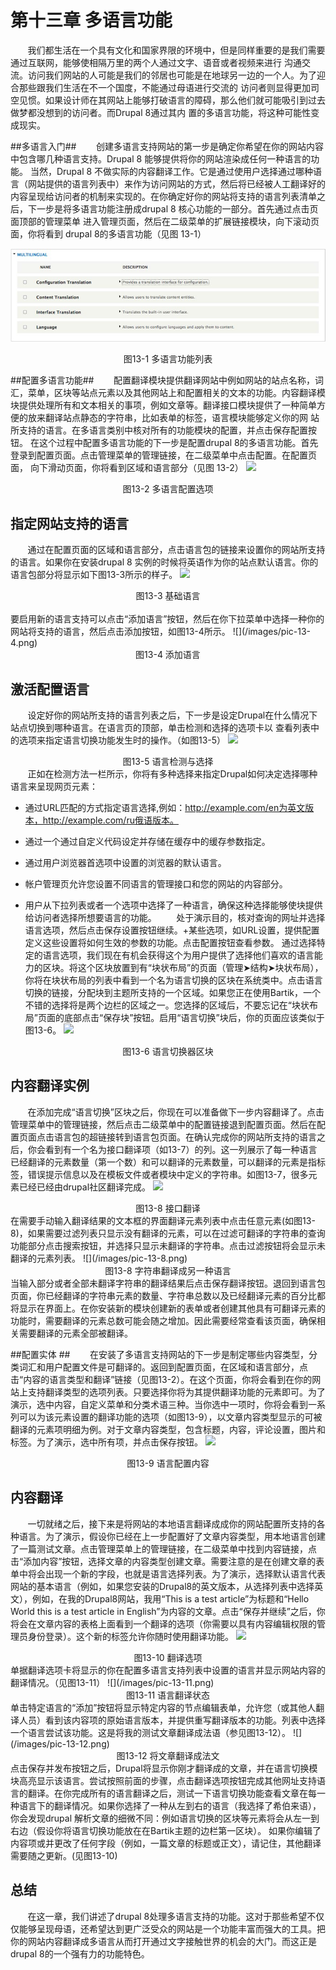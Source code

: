 # 第十三章 多语言功能 #
&#160; &#160; &#160; &#160;我们都生活在一个具有文化和国家界限的环境中，但是同样重要的是我们需要通过互联网，能够使相隔万里的两个人通过文字、语音或者视频来进行 沟通交流。访问我们网站的人可能是我们的邻居也可能是在地球另一边的一个人。为了迎合那些跟我们生活在不一个国度，不能通过母语进行交流的 访问者则显得更加司空见惯。如果设计师在其网站上能够打破语言的障碍，那么他们就可能吸引到过去做梦都没想到的访问者。而Drupal 8通过其内 置的多语言功能，将这种可能性变成现实。

##多语言入门##
&#160; &#160; &#160; &#160;创建多语言支持网站的第一步是确定你希望在你的网站内容中包含哪几种语言支持。Drupal 8 能够提供将你的网站渲染成任何一种语言的功能。 当然，Drupal 8 不做实际的内容翻译工作。它是通过使用户选择通过哪种语言（网站提供的语言列表中）来作为访问网站的方式，然后将已经被人工翻译好的内容呈现给访问者的机制来实现的。在你确定好你的网站将支持的语言列表清单之后，下一步是将多语言功能注册成drupal 8 核心功能的一部分。首先通过点击页面顶部的管理菜单 进入管理页面，然后在二级菜单的扩展链接模块，向下滚动页面，你将看到 drupal 8的多语言功能（见图 13-1）

![](/images/pic-13-1.png)<center>图13-1 多语言功能列表</center>

##配置多语言功能##
&#160; &#160; &#160; &#160;配置翻译模块提供翻译网站中例如网站的站点名称，词汇，菜单，区块等站点元素以及其他网站上和配置相关的文本的功能。内容翻译模块提供处理所有和文本相关的事项，例如文章等。翻译接口模块提供了一种简单方便的放来翻译站点静态的字符串，比如表单的标签，语言模块能够定义你的网 站所支持的语言。在多语言类别中核对所有的功能模块的配置，并点击保存配置按钮。 在这个过程中配置多语言功能的下一步是配置drupal 8的多语言功能。首先登录到配置页面。点击管理菜单的管理链接，在二级菜单中点击配置。在配置页面， 向下滑动页面，你将看到区域和语言部分（见图 13-2）
![](/images/pic-13-2.png)<center>图13-2 多语言配置选项</center>

## 指定网站支持的语言 ##
&#160; &#160; &#160; &#160;通过在配置页面的区域和语言部分，点击语言包的链接来设置你的网站所支持的语言。如果你在安装drupal 8 实例的时候将英语作为你的站点默认语言。你的语言包部分将显示如下图13-3所示的样子。
![](/images/pic-13-3.png)
<center>图13-3 基础语言</center>
<br>要启用新的语言支持可以点击“添加语言”按钮，然后在你下拉菜单中选择一种你的网站将支持的语言，然后点击添加按钮，如图13-4所示。
![](/images/pic-13-4.png)
<center>图13-4 添加语言</center>

## 激活配置语言 ##
&#160; &#160; &#160; &#160;设定好你的网站所支持的语言列表之后，下一步是设定Drupal在什么情况下站点切换到哪种语言。在语言页的顶部，单击检测和选择的选项卡以 
查看列表中的选项来指定语言切换功能发生时的操作。（如图13-5）
![](/images/pic-13-5.png)
<center>图13-5 语言检测与选择</center>
  &#160; &#160; &#160; &#160;正如在检测方法一栏所示，你将有多种选择来指定Drupal如何决定选择哪种语言来呈现网页元素：</br>


- 通过URL匹配的方式指定语言选择,例如：http://example.com/en为英文版本，http://example.com/ru俄语版本。</br>


- 通过一个通过自定义代码设定并存储在缓存中的缓存参数指定。</br>


- 通过用户浏览器首选项中设置的浏览器的默认语言。</br>

-  帐户管理页允许您设置不同语言的管理接口和您的网站的内容部分。


- 用户从下拉列表或者一个选项中选择了一种语言，确保这种选择能够使块提供给访问者选择所想要语言的功能。
&#160; &#160; &#160; &#160;处于演示目的，核对查询的网址并选择语言选项，然后点击保存设置按钮继续。+某些选项，如URL设置，提供配置定义这些设置将如何生效的参数的功能。点击配置按钮查看参数。 通过选择特定的语言选项，我们现在有机会获得这个为用户提供了选择他们喜欢的语言能力的区块。将这个区块放置到有“块状布局”的页面（管理➤结构➤块状布局），你将在块状布局的列表中看到一个名为语言切换的区块在系统类中。点击语言切换的链接，分配块到主题所支持的一个区域。如果您正在使用Bartik，一个不错的选择将是两个边栏的区域之一。您选择的区域后，不要忘记在“块状布局”页面的底部点击“保存块”按钮。启用“语言切换”块后，你的页面应该类似于图13-6。
![](/images/pic-13-6.png)
<center>图13-6 语言切换器区块</center>

## 内容翻译实例 ##
&#160; &#160; &#160; &#160;在添加完成“语言切换”区块之后，你现在可以准备做下一步内容翻译了。点击管理菜单中的管理链接，然后点击二级菜单中的配置链接退到配置页面。然后在配置页面点击语言包的超链接转到语言包页面。在确认完成你的网站所支持的语言之后，你会看到有一个名为接口翻译项（如13-7）的列。这一列展示了每一种语言已经翻译的元素数量（第一个数）和可以翻译的元素数量，可以翻译的元素是指标签，错误提示信息以及在模板文件或者模块中定义的字符串。如图13-7，很多元素已经已经由drupal社区翻译完成。
![](/images/pic-13-7.png)
<center>图13-8 接口翻译</center>
   在需要手动输入翻译结果的文本框的界面翻译元素列表中点击任意元素(如图13-8)，如果需要过滤列表只显示没有翻译的元素，可以在过滤可翻译的字符串的查询功能部分点击搜索按钮，并选择只显示未翻译的字符串。点击过滤按钮将会显示未翻译的元素列表。
![](/images/pic-13-8.png)
<center>图13-8 字符串翻译成另一种语言</center>
当输入部分或者全部未翻译字符串的翻译结果后点击保存翻译按钮。退回到语言包页面，你已经翻译的字符串元素的数量、字符串总数以及已经翻译元素的百分比都将显示在界面上。在你安装新的模块创建新的表单或者创建其他具有可翻译元素的功能时，需要翻译的元素总数可能会随之增加。因此需要经常查看该页面，确保相关需要翻译的元素全部被翻译。

##配置实体  ##
&#160; &#160; &#160; &#160;在安装了多语言支持网站的下一步是制定哪些内容类型，分类词汇和用户配置文件是可翻译的。返回到配置页面，在区域和语言部分，点击“内容的语言类型和翻译”链接（见图13-2）。在这个页面，你将会看到在你的网站上支持翻译类型的选项列表。只要选择你将为其提供翻译功能的元素即可。为了演示，选中内容，自定义菜单和分类术语三种。当你选中一项时，你将会看到一系列可以为该元素设置的翻译功能的选项（如图13-9），以文章内容类型显示的可被翻译的元素项明细为例。对于文章内容类型，包含标题，内容，评论设置，图片和标签。为了演示，选中所有项，并点击保存按钮。
![](/images/pic-13-9.png)
<center>图13-9 语言配置内容</center>

## 内容翻译 ##
&#160; &#160; &#160; &#160;一切就绪之后，接下来是将网站的本地语言翻译成成你的网站配置所支持的各种语言。为了演示，假设你已经在上一步配置好了文章内容类型，用本地语言创建了一篇测试文章。点击管理菜单上的管理链接，在二级菜单中找到内容链接，点击“添加内容”按钮，选择文章的内容类型创建文章。需要注意的是在创建文章的表单中将会出现一个新的字段，也就是语言选择列表。为了演示，选择默认语言代表网站的基本语言（例如，如果您安装的Drupal8的英文版本，从选择列表中选择英文），例如，在我的Drupal8网站，我用“This is a test article”为标题和“Hello World this is a test article in English”为内容的文章。点击“保存并继续”之后，你将会在文章内容的表格上面看到一个翻译的选项（你需要以具有内容编辑权限的管理员身份登录）。这个新的标签允许你随时使用翻译功能。
![](/images/pic-13-10.png)
<center>图13-10 翻译选项</center>
单据翻译选项卡将显示的你在配置多语言支持列表中设置的语言并显示网站内容的翻译情况。（见图13-11）
![](/images/pic-13-11.png)
<center>图13-11 语言翻译状态</center>
单击特定语言的“添加”按钮将显示特定内容的节点编辑表单，允许您（或其他人翻译人员）看到该内容项的原始语言版本，并提供重写翻译版本的功能。列表中选择一个语言尝试该功能。这是将我的测试文章翻译成法语（参见图13-12）。 
![](/images/pic-13-12.png)
<center>图13-12 将文章翻译成法文</center>
点击保存并发布按钮之后，Drupal将显示你刚才翻译成的文章，并在语言切换模块高亮显示该语言。尝试按照前面的步骤，点击翻译选项按钮完成其他网址支持语言的翻译。在你完成所有的语言翻译之后，测试一下语言切换功能查看文章在每一种语言下的翻译情况。如果你选择了一种从左到右的语言（我选择了希伯来语），你会发现drupal 解析文章的细微不同：例如语言切换的区块等元素将会从左一到右边（假设你将语言切换功能放在在Bartik主题的边栏第一区块）。
如果你编辑了内容项或并更改了任何字段（例如，一篇文章的标题或正文），请记住，其他翻译需要随之更新。(见图13-10)


## 总结 ##
&#160; &#160; &#160; &#160;在这一章，我们讲述了drupal 8处理多语言支持的功能。这对于那些希望不仅仅能够呈现母语，还希望达到更广泛受众的网站是一个功能丰富而强大的工具。把你的网站内容翻译成多语言从而打开通过文字接触世界的机会的大门。而这正是drupal 8的一个强有力的功能特色。


